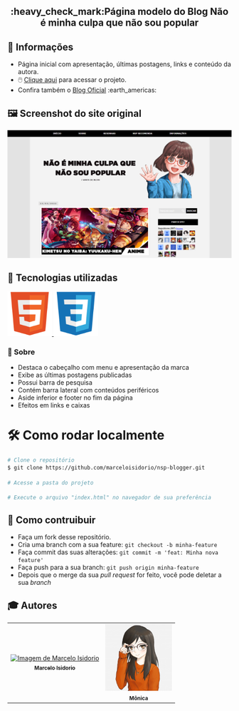<h2 align="center">
    :heavy_check_mark:Página modelo do Blog Não é minha culpa que não sou popular
</h2>

## 🔖 Informações
<ul>
    <li>Página inicial com apresentação, últimas postagens, links e conteúdo da autora.</li>
    <li>🖱️ <a href="https://marceloisidorio.github.io/nsp-blogger/" target="_blank">Clique aqui</a> para acessar o projeto.</li>
    <li>Confira também o <a href="http://naoeminhaculpaquenaosoupopular.blogspot.com">Blog Oficial</a> :earth_americas:</li>
</ul>

## 🖼 Screenshot do site original
<img src="images/site-oficial.png" alt="Site Oficial" width="900"></img>
## :rocket:	Tecnologias utilizadas

<a href="https://developer.mozilla.org/pt-BR/docs/Web/HTML" target="_blank">
    <img src="https://raw.githubusercontent.com/devicons/devicon/master/icons/html5/html5-original.svg" alt="HTML" width="100" height="100">
</a>

<a href="https://developer.mozilla.org/pt-BR/docs/Web/CSS" target="_blank">
    <img alt="CSS" height="100" width="100" src="https://raw.githubusercontent.com/devicons/devicon/master/icons/css3/css3-original.svg">
</a>

### :memo: Sobre
- Destaca o cabeçalho com menu e apresentação da marca
- Exibe as últimas postagens publicadas
- Possui barra de pesquisa
- Contém barra lateral com conteúdos periféricos
- Aside inferior e footer no fim da página
- Efeitos em links e caixas
# :hammer_and_wrench: Como rodar localmente

```bash
# Clone o repositório
$ git clone https://github.com/marceloisidorio/nsp-blogger.git

# Acesse a pasta do projeto

# Execute o arquivo "index.html" no navegador de sua preferência
```

## :pushpin: Como contruibuir
- Faça um fork desse repositório.
- Cria uma branch com a sua feature: `git checkout -b minha-feature`
- Faça commit das suas alterações: `git commit -m 'feat: Minha nova feature'`
- Faça push para a sua branch: `git push origin minha-feature`
- Depois que o merge da sua *pull request* for feito, você pode deletar a sua *branch*

## :mortar_board: Autores
<table align="center">
    <tr>
        <td align="center" style="margin: 15px;">
            <a href="https://github.com/marceloisidorio">
                <img src="https://avatars.githubusercontent.com/u/98700480?v=4" alt="Imagem de Marcelo Isidorio" width="150px" height=""/>
                <br>
                <sub><b>Marcelo Isidorio</b></sub>
            </a>
        </td>
        <td align="center">
            <a href="https://linktr.ee/naosoupopularrr">
                <img src="images/monica-perfil.jpg" alt="Imagem de Mônica" width="150px" height=""/>
                <br>
                <sub><b>Mônica</b></sub>
            </a>
        </td>
    </tr>
</table>